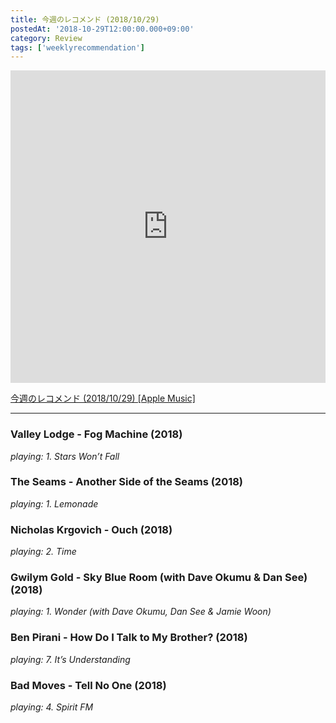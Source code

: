 ```yaml
---
title: 今週のレコメンド (2018/10/29)
postedAt: '2018-10-29T12:00:00.000+09:00'
category: Review
tags: ['weeklyrecommendation']
---
```


<iframe src="https://tools.applemusic.com/embed/v1/playlist/pl.u-EdAV26VsXvGlP3?country=jp" height="500px" width="100%" frameborder="0"></iframe>

[今週のレコメンド (2018/10/29) \[Apple Music\]](https://itunes.apple.com/jp/playlist/%E4%BB%8A%E9%80%B1%E3%81%AE%E3%83%AC%E3%82%B3%E3%83%A1%E3%83%B3%E3%83%89-2018-10-29/pl.u-EdAV26VsXvGlP3)

---

### Valley Lodge - Fog Machine (2018)

_playing: 1\. Stars Won’t Fall_

### The Seams - Another Side of the Seams (2018)

_playing: 1\. Lemonade_

### Nicholas Krgovich - Ouch (2018)

_playing: 2\. Time_

### Gwilym Gold - Sky Blue Room (with Dave Okumu & Dan See) (2018)

_playing: 1\. Wonder (with Dave Okumu, Dan See & Jamie Woon)_

### Ben Pirani - How Do I Talk to My Brother? (2018)

_playing: 7\. It’s Understanding_

### Bad Moves - Tell No One (2018)

_playing: 4\. Spirit FM_
